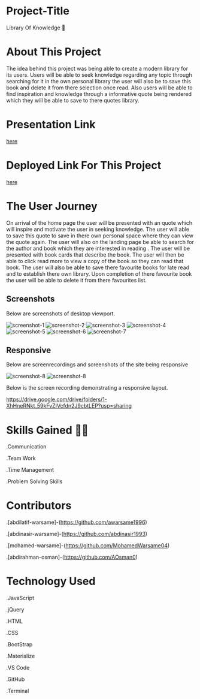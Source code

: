 # Project-Title

Library Of Knowledge 📖

# About This Project

The idea behind this project was being able to create a modern library for its users. Users will be able to seek knowledge regarding any topic through searching for it in the own personal library the user will also be to save this book and delete it from there selection once read. Also users will be able to find inspiration and knowledge through a informative quote being rendered which they will be able to save to there quotes library.

# Presentation Link

[here](https://docs.google.com/presentation/d/16yOPWhwRRaj9ksHus6G-L7gtIJY-N8Q0mYzfeG0DkZs/edit#slide=id.p)

# Deployed Link For This Project

[here](https://aosman0.github.io/library-of-knowledge/)

# The User Journey

On arrival of the home page the user will be presented with an quote which will inspire and motivate the user in seeking knowledge.
The user will able to save this quote to save in there own personal space where they can view the quote again.
The user will also on the landing page be able to search for the author and book which they are interested in reading .
The user will be presented with book cards that describe the book. The user will then be able to click read more to view a copy of the book so they can read that book.
The user will also be able to save there favourite books for late read and to establish there own library.
Upon completion of there favourite book the user will be able to delete it from there favourites list.

## Screenshots

Below are screenshots of desktop viewport.

![screenshot-1](./assets/images/homepage1.png)
![screenshot-2](./assets/images/homeepage2.png)
![screenshot-3](./assets/images/save-quote-1.png)
![screenshot-4](./assets/images/fav-quote-save.png)
![screenshot-5](./assets/images/save-book.png)
![screenshot-6](./assets/images/fav-book.png)
![screenshot-7](./assets/images/about-us-page.png)

## Responsive

Below are screenrecordings and screenshots of the site being responsive

![screenshot-8](./assets/images/homepage-responsive.png)
![screenshot-8](./assets/images/fav-responsive.png)

Below is the screen recording demonstrating a responsive layout.

https://drive.google.com/drive/folders/1-XhHneRNkt_59kFvZIVcfdn2J9cbtLEP?usp=sharing

# Skills Gained 👨‍💻

.Communication

.Team Work

.Time Management

.Problem Solving Skills

# Contributors

.[abdilatif-warsame]-(https://github.com/awarsame1996)

.[abdinasir-warsame]-(https://github.com/abdinasir1993)

.[mohamed-warsame]-(https://github.com/MohamedWarsame04)

.[abdirahman-osman]-(https://github.com/AOsman0)

# Technology Used

.JavaScript

.jQuery

.HTML

.CSS

.BootStrap

.Materialize

.VS Code

.GitHub

.Terminal
